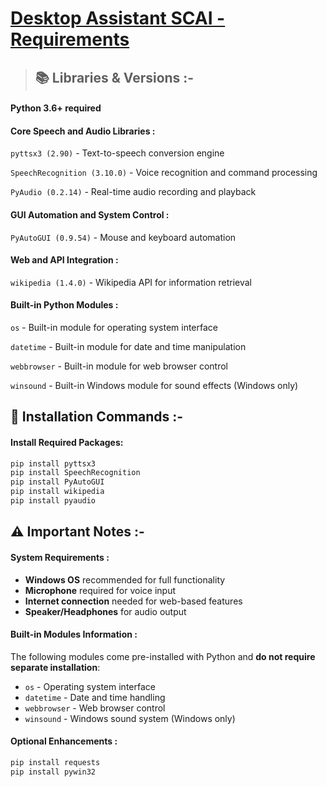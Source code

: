 # <ins>Desktop Assistant SCAI - Requirements</ins>

> ## 📚 Libraries & Versions :-

#### Python 3.6+ required

#### Core Speech and Audio Libraries :
`pyttsx3 (2.90)` - Text-to-speech conversion engine

`SpeechRecognition (3.10.0)` - Voice recognition and command processing

`PyAudio (0.2.14)` - Real-time audio recording and playback

#### GUI Automation and System Control :
`PyAutoGUI (0.9.54)` - Mouse and keyboard automation

#### Web and API Integration :
`wikipedia (1.4.0)` - Wikipedia API for information retrieval

#### Built-in Python Modules :
`os` - Built-in module for operating system interface

`datetime` - Built-in module for date and time manipulation

`webbrowser` - Built-in module for web browser control

`winsound` - Built-in Windows module for sound effects (Windows only)

## 🔧 Installation Commands :-

#### Install Required Packages:
```bash
pip install pyttsx3
pip install SpeechRecognition
pip install PyAutoGUI
pip install wikipedia
pip install pyaudio
```

## ⚠️ Important Notes :-

#### System Requirements :
- **Windows OS** recommended for full functionality
- **Microphone** required for voice input
- **Internet connection** needed for web-based features
- **Speaker/Headphones** for audio output

#### Built-in Modules Information :
The following modules come pre-installed with Python and **do not require separate installation**:
- `os` - Operating system interface
- `datetime` - Date and time handling
- `webbrowser` - Web browser control
- `winsound` - Windows sound system (Windows only)

#### Optional Enhancements :
```bash
pip install requests
pip install pywin32
```


